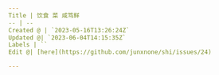 ```yaml
---
Title | 饮食 菜 咸笃鲜
-- | --
Created @ | `2023-05-16T13:26:24Z`
Updated @| `2023-06-04T14:15:35Z`
Labels | ``
Edit @| [here](https://github.com/junxnone/shi/issues/24)

---
```


